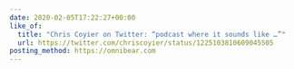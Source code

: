 ```yaml
---
date: 2020-02-05T17:22:27+00:00
like_of:
  title: "Chris Coyier on Twitter: “podcast where it sounds like …”"
  url: https://twitter.com/chriscoyier/status/1225103810609045505
posting_method: https://omnibear.com
---
```

